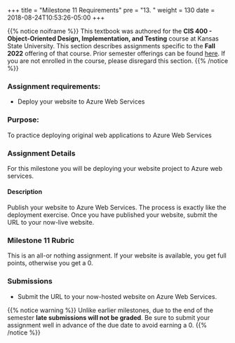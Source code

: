 +++
title = "Milestone 11 Requirements"
pre = "13. "
weight = 130
date = 2018-08-24T10:53:26-05:00
+++

{{% notice noiframe %}}
This textbook was authored for the **CIS 400 - Object-Oriented Design, Implementation, and Testing** course at Kansas State University.  This section describes assignments specific to the **Fall 2022** offering of that course.  Prior semester offerings can be found [here](old). If you are not enrolled in the course, please disregard this section.
{{% /notice %}}


### Assignment requirements:

* Deploy your website to Azure Web Services

### Purpose:

To practice deploying original web applications to Azure Web Services

### Assignment Details

For this milestone you will be deploying your website project to Azure web services.

#### Description

Publish your website to Azure Web Services.  The process is exactly like the deployment exercise.  Once you have published your website, submit the URL to your now-live website.

### Milestone 11 Rubric
This is an all-or nothing assignment.  If your website is available, you get full points, otherwise you get a 0.

### Submissions

* Submit the URL to your now-hosted website on Azure Web Services.

{{% notice warning %}}
Unlike earlier milestones, due to the end of the semester **late submissions will not be graded**.  Be sure to submit your assignment well in advance of the due date to avoid earning a 0.
{{% /notice %}}